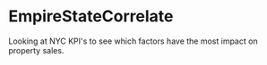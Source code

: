 # EmpireStateCorrelate
Looking at NYC KPI's to see which factors have the most impact on property sales.

